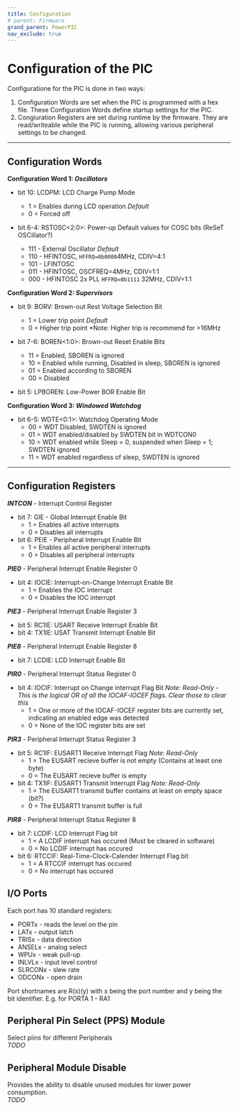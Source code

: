 ```yaml
---
title: Configuration
# parent: Firmware
grand_parent: PowerPIC
nav_exclude: true
---
```


# Configuration of the PIC
Configuratione for the PIC is done in two ways:
1. Configuration Words are set when the PIC is programmed with a hex file. These Configuration Words define startup settings for the PIC.
2. Congiuration Registers are set during runtime by the firmware. They are read/writeable while the PIC is running, allowing various peripheral settings to be changed.

***

## Configuration Words

**Configuration Word 1: *Oscillators***

* bit 10: LCDPM: LCD Charge Pump Mode
    - 1 = Enables during LCD operation *Default*
    - 0 = Forced off 

* bit 6-4: RSTOSC<2:0>: Power-up Default values for COSC bits (ReSeT OSCillator?)
    - 111 - External Oscillator *Default*
    - 110 - HFINTOSC, `HFFRQ=0b0000`4MHz, CDIV=4:1
    - 101 - LFINTOSC
    - 011 - HFINTOSC, OSCFREQ=4MHz, CDIV=1:1
    - 000 - HFINTOSC 2x PLL `HFFRQ=0b1111` 32MHz, CDIV=1:1

**Configuration Word 2: *Supervisors***

* bit 9: BORV: Brown-out Rest Voltage Selection Bit
    - 1 = Lower trip point *Default*
    - 0 = Higher trip point *Note: Higher trip is recommend for  >16MHz

* bit 7-6: BOREN<1:0>: Brown-out Reset Enable Bits
    - 11 = Enabled, SBOREN is ignored
    - 10 = Enabled while running, Disabled in sleep, SBOREN is ignored
    - 01 = Enabled according to SBOREN
    - 00 = Disabled

* bit 5: LPBOREN: Low-Power BOR Enable Bit

**Configuration Word 3: *Windowed Watchdog***

* bit 6-5: WDTE<0:1>: Watchdog Operating Mode
    - 00 = WDT Disabled, SWDTEN is ignored
    - 01 = WDT enabled/disabled by SWDTEN bit in WDTCON0
    - 10 = WDT enabled while Sleep = 0, suspended when Sleep = 1; SWDTEN ignored
    - 11 = WDT enabled regardless of sleep, SWDTEN is ignored

***

## Configuration Registers

***INTCON*** - Interrupt Control Register
* bit 7: GIE - Global Interrupt Enable Bit
  - 1 = Enables all active interrupts
  - 0 = Disables all interrupts
* bit 6: PEIE - Peripheral Interrupt Enable Bit
  - 1 = Enables all active peripheral interrupts
  - 0 = Disables all peripheral interrupts

***PIE0*** - Peripheral Interrupt Enable Register 0
* bit 4: IOCIE: Interrupt-on-Change Interrupt Enable Bit
  - 1 = Enables the IOC  interrupt
  - 0 = Disables the IOC interrupt

***PIE3*** - Peripheral Interrupt Enable Register 3
* bit 5: RC1IE: USART Receive Interrupt Enable Bit
* bit 4: TX1IE: USAT Transmit Interrupt Enable Bit

***PIE8*** - Peripheral Interrupt Enable Register 8
* bit 7: LCDIE: LCD Interrupt Enable Bit

***PIR0*** - Peripheral Interrupt Status Register 0
* bit 4: IOCIF: Interrupt on Change interrupt Flag Bit *Note: Read-Only - This is the logical OR of all the IOCAF-IOCEF flags. Clear those to clear this*
  - 1 = One or more of the IOCAF-IOCEF register bits are currently set, indicating an enabled edge was detected
  - 0 = None of the IOC register bits are set

***PIR3*** - Peripheral Interrupt Status Register 3
* bit 5: RC1IF: EUSART1 Receive Interrupt Flag *Note: Read-Only*
  - 1 = The EUSART recieve buffer is not empty (Contains at least one byte)
  - 0 = The EUSART recieve buffer is empty
* bit 4: TX1IF: EUSART1 Transmit Interrupt Flag *Note: Read-Only*
  - 1 = The EUSART1 transmit buffer contains at least on empty space (bit?)
  - 0 = The EUSART1 transmit buffer is full

***PIR8*** - Peripheral Interrupt Status Register 8
* bit 7: LCDIF: LCD Interrupt Flag bit
  - 1 = A LCDIF interrupt has occured (Must be cleared in software)
  - 0 = No LCDIF interrupt has occured
* bit 6: RTCCIF: Real-Time-Clock-Calender Interrupt Flag bit
  - 1 = A RTCCIF interrupt has occured
  - 0 = No interrupt has occured

## I/O Ports
Each port has 10 standard registers:
- PORTx - reads the level on the pin
- LATx - output latch
- TRISx - data direction
- ANSELx - analog select
- WPUx - weak pull-up
- INLVLx - input level control
- SLRCONx - slew rate
- ODCONx - open drain

Port shortnames are R(x)(y) with x being the port number and y being the bit identifier. E.g. for PORTA 1 - RA1

## Peripheral Pin Select (PPS) Module
Select piins for different Peripherals\
*TODO*

## Peripheral Module Disable
Provides the ability to disable unused modules for lower power consumption.\
*TODO*